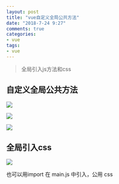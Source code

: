 ```yaml
---
layout: post
title: "vue自定义全局公共方法"
date: "2018-7-24 9:27"
comments: true
categories:
- vue
tags:
- vue
---
```


> 全局引入js方法和css

## 自定义全局公共方法

![](/images/vue-g1.png)

![](/images/vue-g2.png)

![](/images/vue-g3.png)

## 全局引入css

![](/images/vue-g4.png)

也可以用import  在 main.js 中引入，公用 css